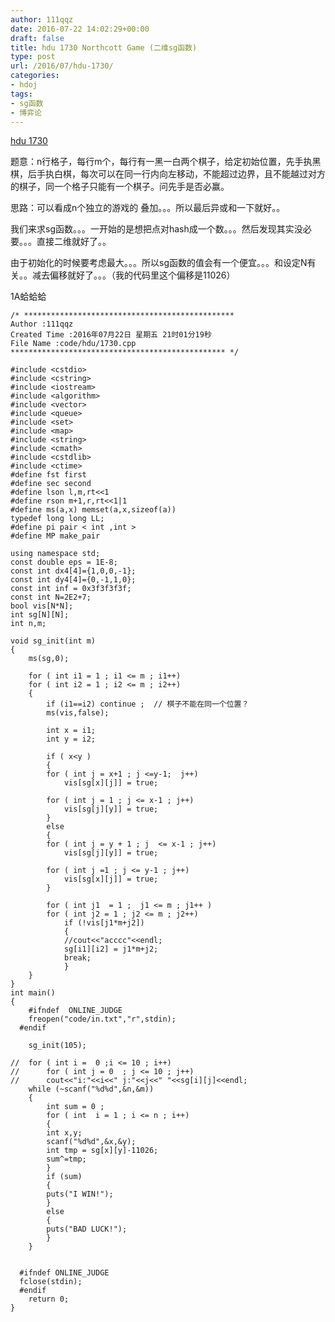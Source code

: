```yaml
---
author: 111qqz
date: 2016-07-22 14:02:29+00:00
draft: false
title: hdu 1730 Northcott Game (二维sg函数)
type: post
url: /2016/07/hdu-1730/
categories:
- hdoj
tags:
- sg函数
- 博弈论
---
```


[hdu 1730](http://acm.hdu.edu.cn/showproblem.php?pid=1730)

题意：n行格子，每行m个，每行有一黑一白两个棋子，给定初始位置，先手执黑棋，后手执白棋，每次可以在同一行内向左移动，不能超过边界，且不能越过对方的棋子，同一个格子只能有一个棋子。问先手是否必赢。



思路：可以看成n个独立的游戏的 叠加。。。所以最后异或和一下就好。。

我们来求sg函数。。。一开始的是想把点对hash成一个数。。。然后发现其实没必要。。。直接二维就好了。。

由于初始化的时候要考虑最大。。。所以sg函数的值会有一个便宜。。。和设定N有关。。减去偏移就好了。。。（我的代码里这个偏移是11026）

1A蛤蛤蛤

 

    
    /* ***********************************************
    Author :111qqz
    Created Time :2016年07月22日 星期五 21时01分19秒
    File Name :code/hdu/1730.cpp
    ************************************************ */
    
    #include <cstdio>
    #include <cstring>
    #include <iostream>
    #include <algorithm>
    #include <vector>
    #include <queue>
    #include <set>
    #include <map>
    #include <string>
    #include <cmath>
    #include <cstdlib>
    #include <ctime>
    #define fst first
    #define sec second
    #define lson l,m,rt<<1
    #define rson m+1,r,rt<<1|1
    #define ms(a,x) memset(a,x,sizeof(a))
    typedef long long LL;
    #define pi pair < int ,int >
    #define MP make_pair
    
    using namespace std;
    const double eps = 1E-8;
    const int dx4[4]={1,0,0,-1};
    const int dy4[4]={0,-1,1,0};
    const int inf = 0x3f3f3f3f;
    const int N=2E2+7;
    bool vis[N*N];
    int sg[N][N];
    int n,m;
    
    void sg_init(int m)
    {
        ms(sg,0);
    
        for ( int i1 = 1 ; i1 <= m ; i1++)
    	for ( int i2 = 1 ; i2 <= m ; i2++)
    	{
    	    if (i1==i2) continue ;  // 棋子不能在同一个位置？
    	    ms(vis,false);
    
    	    int x = i1;
    	    int y = i2;
    
    	    if ( x<y )
    	    {
    		for ( int j = x+1 ; j <=y-1;  j++)
    		    vis[sg[x][j]] = true;
    
    		for ( int j = 1 ; j <= x-1 ; j++)
    		    vis[sg[j][y]] = true;
    	    }
    	    else
    	    {
    		for ( int j = y + 1 ; j  <= x-1 ; j++)
    		    vis[sg[j][y]] = true;
    
    		for ( int j =1 ; j <= y-1 ; j++)
    		    vis[sg[x][j]] = true;
    	    }
    
    	    for ( int j1  = 1 ;  j1 <= m ; j1++ )
    		for ( int j2 = 1 ; j2 <= m ; j2++)
    		    if (!vis[j1*m+j2])
    		    {
    			//cout<<"acccc"<<endl;
    			sg[i1][i2] = j1*m+j2;
    			break;
    		    }
    	}
    }
    int main()
    {
    	#ifndef  ONLINE_JUDGE 
    	freopen("code/in.txt","r",stdin);
      #endif
    
    	sg_init(105);
    	
    //	for ( int i =  0 ;i <= 10 ; i++)
    //	    for ( int j = 0  ; j <= 10 ; j++)
    //		cout<<"i:"<<i<<" j:"<<j<<" "<<sg[i][j]<<endl;
    	while (~scanf("%d%d",&n,&m))
    	{
    	    int sum = 0 ;
    	    for ( int  i = 1 ; i <= n ; i++)
    	    {
    		int x,y;
    		scanf("%d%d",&x,&y);
    		int tmp = sg[x][y]-11026;
    		sum^=tmp;
    	    }
    	    if (sum)
    	    {
    		puts("I WIN!");
    	    }
    	    else
    	    {
    		puts("BAD LUCK!");
    	    }
    	}
    
    
      #ifndef ONLINE_JUDGE  
      fclose(stdin);
      #endif
        return 0;
    }
    



















